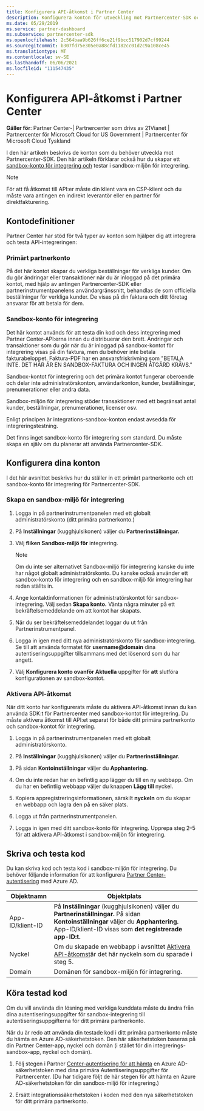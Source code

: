 ```yaml
---
title: Konfigurera API-åtkomst i Partner Center
description: Konfigurera konton för utveckling mot Partnercenter-SDK och testa i sandbox-miljön för integrering.
ms.date: 05/29/2019
ms.service: partner-dashboard
ms.subservice: partnercenter-sdk
ms.openlocfilehash: 2c564baa9b626ff6ce21f9bcc517902d7cf99244
ms.sourcegitcommit: b307fd75e305e0a88cfd1182cc01d2c9a108ce45
ms.translationtype: MT
ms.contentlocale: sv-SE
ms.lasthandoff: 06/06/2021
ms.locfileid: "111547435"
---
```

# <a name="set-up-api-access-in-partner-center"></a>Konfigurera API-åtkomst i Partner Center

**Gäller för**: Partner Center-| Partnercenter som drivs av 21Vianet | Partnercenter för Microsoft Cloud for US Government | Partnercenter för Microsoft Cloud Tyskland

I den här artikeln beskrivs de konton som du behöver utveckla mot Partnercenter-SDK. Den här artikeln förklarar också hur du skapar ett [sandbox-konto för integrering och](#integration-sandbox-account) testar i sandbox-miljön för integrering.

>[!NOTE]
>För att få åtkomst till API:er måste din klient vara en CSP-klient och du måste vara antingen en indirekt leverantör eller en partner för direktfakturering.

## <a name="account-definitions"></a>Kontodefinitioner

Partner Center har stöd för två typer av konton som hjälper dig att integrera och testa API-integreringen:

### <a name="primary-partner-account"></a>Primärt partnerkonto

På det här kontot skapar du verkliga beställningar för verkliga kunder. Om du gör ändringar eller transaktioner när du är inloggad på det primära kontot, med hjälp av antingen Partnercenter-SDK eller partnerinstrumentpanelens användargränssnitt, behandlas de som officiella beställningar för verkliga kunder. De visas på din faktura och ditt företag ansvarar för att betala för dem.

### <a name="integration-sandbox-account"></a>Sandbox-konto för integrering

Det här kontot används för att testa din kod och dess integrering med Partner Center-API:erna innan du distribuerar den brett. Ändringar och transaktioner som du gör när du är inloggad på sandbox-kontot för integrering visas på din faktura, men du behöver inte betala fakturabeloppet. Faktura-PDF har en ansvarsfriskrivning som "BETALA INTE. DET HÄR ÄR EN SANDBOX-FAKTURA OCH INGEN ÅTGÄRD KRÄVS."

Sandbox-kontot för integrering och det primära kontot fungerar oberoende och delar inte administratörskonton, användarkonton, kunder, beställningar, prenumerationer eller andra data.

Sandbox-miljön för integrering stöder transaktioner med ett begränsat antal kunder, beställningar, prenumerationer, licenser osv.

Enligt principen är integrations-sandbox-konton endast avsedda för integreringstestning.

Det finns inget sandbox-konto för integrering som standard. Du måste skapa en själv om du planerar att använda Partnercenter-SDK.

## <a name="set-up-your-accounts"></a>Konfigurera dina konton

I det här avsnittet beskrivs hur du ställer in ett primärt partnerkonto och ett sandbox-konto för integrering för Partnercenter-SDK.

### <a name="create-an-integration-sandbox"></a>Skapa en sandbox-miljö för integrering

1. Logga in på partnerinstrumentpanelen med ett globalt administratörskonto (ditt primära partnerkonto.)

2. På **Inställningar** (kugghjulsikonen) väljer du **Partnerinställningar.**

3. Välj **fliken Sandbox-miljö för** integrering.

    >[!NOTE]
    >Om du inte ser alternativet Sandbox-miljö för integrering kanske du inte har något globalt administratörskonto. Du kanske också använder ett sandbox-konto för integrering och en sandbox-miljö för integrering har redan ställts in.

4. Ange kontaktinformationen för administratörskontot för sandbox-integrering. Välj sedan **Skapa konto.** Vänta några minuter på ett bekräftelsemeddelande om att kontot har skapats.

5. När du ser bekräftelsemeddelandet loggar du ut från Partnerinstrumentpanel.

6. Logga in igen med ditt nya administratörskonto för sandbox-integrering. Se till att använda formatet för **username@domain** dina autentiseringsuppgifter tillsammans med det lösenord som du har angett.

7. Välj **Konfigurera konto ovanför Aktuella** uppgifter för **att** slutföra konfigurationen av sandbox-kontot.

### <a name="enable-api-access"></a>Aktivera API-åtkomst

När ditt konto har konfigurerats måste du aktivera API-åtkomst innan du kan använda SDK:t för Partnercenter med sandbox-kontot för integrering. Du måste aktivera åtkomst till API:et separat för både ditt primära partnerkonto och sandbox-kontot för integrering.

1. Logga in på partnerinstrumentpanelen med ett globalt administratörskonto.

2. På **Inställningar** (kugghjulsikonen) väljer du **Partnerinställningar.**

3. På sidan **Kontoinställningar** väljer du **Apphantering.**

4. Om du inte redan har en befintlig app lägger du till en ny webbapp. Om du har en befintlig webbapp väljer du knappen **Lägg till** nyckel.

5. Kopiera appregistreringsinformationen, särskilt **nyckeln** om du skapar en webbapp och lagra den på en säker plats.

6. Logga ut från partnerinstrumentpanelen.

7. Logga in igen med ditt sandbox-konto för integrering. Upprepa steg 2–5 för att aktivera API-åtkomst i sandbox-miljön för integrering.

## <a name="write-and-test-code"></a>Skriva och testa kod

Du kan skriva kod och testa kod i sandbox-miljön för integrering. Du behöver följande information för att konfigurera [Partner Center-autentisering](partner-center-authentication.md) med Azure AD.

| Objektnamn | Objektplats |
| --------- | ------------- |
| App-ID/klient-ID | På **Inställningar** (kugghjulsikonen) väljer du **Partnerinställningar.** På sidan **Kontoinställningar** väljer du **Apphantering.** App-ID/klient-ID visas som **det registrerade app-ID:t.** |
| Nyckel | Om du skapade en webbapp i avsnittet [Aktivera API-åtkomst](#enable-api-access)är det här nyckeln som du sparade i steg 5. |
| Domain | Domänen för sandbox-miljön för integrering. |

## <a name="run-tested-code"></a>Köra testad kod

Om du vill använda din lösning med verkliga kunddata måste du ändra från dina autentiseringsuppgifter för sandbox-integrering till autentiseringsuppgifterna för ditt primära partnerkonto.

När du är redo att använda din testade kod i ditt primära partnerkonto måste du hämta en Azure AD-säkerhetstoken. Den här säkerhetstoken baseras på din Partner Center-app, nyckel och domän (i stället för din integrerings-sandbox-app, nyckel och domän).

1. Följ stegen i Partner [Center-autentisering för att hämta](partner-center-authentication.md) en Azure AD-säkerhetstoken med dina primära Autentiseringsuppgifter för Partnercenter. (Du har tidigare följt de här stegen för att hämta en Azure AD-säkerhetstoken för din sandbox-miljö för integrering.)

2. Ersätt integrationssäkerhetstoken i koden med den nya säkerhetstoken för ditt primära partnerkonto.
